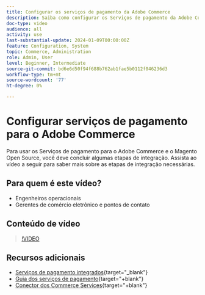 ```yaml
---
title: Configurar os serviços de pagamento da Adobe Commerce
description: Saiba como configurar os Serviços de pagamento da Adobe Commerce.
doc-type: video
audience: all
activity: use
last-substantial-update: 2024-01-09T00:00:00Z
feature: Configuration, System
topic: Commerce, Administration
role: Admin, User
level: Beginner, Intermediate
source-git-commit: bd6e6d50f94f688b762ab1fae5b0112f046236d3
workflow-type: tm+mt
source-wordcount: '77'
ht-degree: 0%

---
```


# Configurar serviços de pagamento para o Adobe Commerce

Para usar os Serviços de pagamento para o Adobe Commerce e o Magento Open Source, você deve concluir algumas etapas de integração. Assista ao vídeo a seguir para saber mais sobre as etapas de integração necessárias.

## Para quem é este vídeo?

- Engenheiros operacionais
- Gerentes de comércio eletrônico e pontos de contato

## Conteúdo de vídeo

>[!VIDEO](https://video.tv.adobe.com/v/3425957?learn=on)

## Recursos adicionais

- [Serviços de pagamento integrados](https://experienceleague.adobe.com/docs/commerce-merchant-services/payment-services/get-started/onboard.html){target="_blank"}
- [Guia dos serviços de pagamento](https://experienceleague.adobe.com/docs/commerce-merchant-services/payment-services/guide-overview.html){target="+blank"}
- [Conector dos Commerce Services](https://experienceleague.adobe.com/docs/commerce-merchant-services/user-guides/integration-services/saas.html){target="+blank"}
